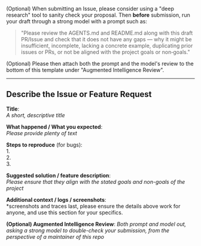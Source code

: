 
(Optional) When submitting an Issue, please consider using a "deep research" tool to sanity check your proposal. Then **before** submission, run your draft through a strong model with a prompt such as:

> "Please review the AGENTS.md and README.md along with this draft PR/Issue and check that it does not have any gaps — why it might be insufficient, incomplete, lacking a concrete example, duplicating prior issues or PRs, or not be aligned with the project goals or non‑goals."

(Optional)  Please then attach both the prompt and the model's review to the bottom of this template under "Augmented Intelligence Review". 

---

## Describe the Issue or Feature Request

**Title**:  
*A short, descriptive title*

**What happened / What you expected**:  
*Please provide plenty of text*

**Steps to reproduce** (for bugs):  
1.  
2.  
3.  

**Suggested solution / feature description**:  
*Please ensure that they align with the stated goals and non-goals of the project*

**Additional context / logs / screenshots**:  
*screenshots and traces last, please ensure the details above work for anyone, and use this section for your specifics. 

**(Optional) Augmented Intelligence Review**: 
*Both prompt and model out, asking a strong model to double-check your submission, from the perspective of a maintainer of this repo* 
